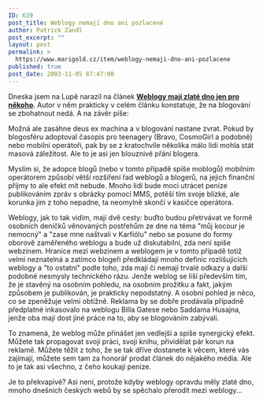 ```yaml
---
ID: 639
post_title: Weblogy nemají dno ani pozlacené
author: Patrick Zandl
post_excerpt: ""
layout: post
permalink: >
  https://www.marigold.cz/item/weblogy-nemaji-dno-ani-pozlacene
published: true
post_date: 2003-11-05 07:47:00
---
```

<P>Dneska jsem na Lupě narazil na článek <A class=nadcl href="http://www.lupa.cz/clanek.php3?show=3091"><STRONG>Weblogy mají zlaté dno jen pro někoho</STRONG></A>. Autor v něm prakticky v celém článku konstatuje, že na blogování se zbohatnout nedá. A na závěr píše: </P>
<P>Možná ale zasáhne deus ex machina a v blogování nastane zvrat. Pokud by blogosféru adoptoval časopis pro teenagery (Bravo, CosmoGirl a podobně) nebo mobilní operátoři, pak by se z kratochvíle několika málo lidí mohla stát masová záležitost. Ale to je asi jen blouznivé přání blogera.</P>
<P>Myslím si, že adopce blogů (nebo v tomto případě spíše moblogů) mobilním operátorem způsobí větší rozšíření řad weblogů a blogerů, na jejich finanční příjmy to ale efekt mít nebude. Mnoho lidí bude moci utrácet peníze publikováním zpráv s obrázky pomocí MMS, potěší tím svoje blízké, ale korunka jim z toho nepadne, ta neomylně skončí v kasičce operátora. </P>
<P>Weblogy, jak to tak vidím, mají dvě cesty: buďto budou přetrvávat ve formě osobních deníčků věnovaných postřehům ze dne na téma "můj kocour je nemocný" a "zase mne naštvali v Karfiólu" nebo se posune do formy oborově zaměřeného weblogu a bude už diskutabilní, zda není spíše webzinem. Hranice mezi webzinem a weblogem je v tomto případě totiž velmi neznatelná a zatímco blogeři předkládají mnoho definic rozlišujících weblogy a "to ostatní" podle toho, zda mají či nemají trvalé odkazy a další podobné nesmysly technického rázu. Jenže weblog se liší především tím, že je stavěný na osobním pohledu, na osobním prožitku a fakt, jakým způsobem je publikován, je prakticky nepodstatný. A osobní pohled je něco, co se zpeněžuje velmi obtížně. Reklama by se dobře prodávala případně předplatné inkasovalo na weblogu Billa Gatese nebo Saddama Husajna, jenže oba mají dost jiné práce na to, aby se blogováním zabývali. </P>
<P>To znamená, že weblog může přinášet jen vedlejší a spíše synergický efekt. Můžete tak propagovat svoji práci, svoji knihu, přividělat pár korun na reklamě. Můžete těžit z toho, že se tak dříve dostanete k věcem, které vás zajímají, můžete sem tam za honorář prodat článek do nějakého média. Ale to je tak asi všechno, z čeho koukají peníze. </P>
<P>Je to překvapivé? Asi není, protože kdyby weblogy opravdu měly zlaté dno, mnoho dnešních českých webů by se spěchalo přerodit mezi weblogy...</P>